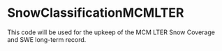# SnowClassificationMCMLTER
This code will be used for the upkeep of the MCM LTER Snow Coverage and SWE long-term record. 
